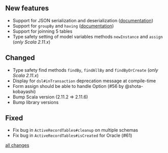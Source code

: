 ## New features
* Support for JSON serialization and deserialization ([documentation](https://github.com/aselab/scala-activerecord/wiki/Serialization-and-Deserialization#json-serialize-and-deserialize))
* Support for `groupBy` and `having` ([documentation](https://github.com/aselab/scala-activerecord/wiki/Query-interface#group-and-having))
* Support for joinning 5 tables
* Type safety setting of model variables methods `newInstance` and `assign` (*only Scala 2.11.x*)

## Changed
* Type safety find methods `findBy`, `findAllBy` and `findByOrCreate` (*only Scala 2.11.x*)
* Display for `dsl#inTransaction` deprecation message at compile-time
* Form assign should be able to handle Option (#56 by @shota-kobayashi)
* Bump Scala version (2.11.2 => 2.11.6)
* Bump library versions

## Fixed
* Fix bug in `ActiveRecordTables#cleanup` on multiple schemas
* Fix bug in `ActiveRecordTables#isCreated` for Oracle (#61)

[all changes](https://github.com/aselab/scala-activerecord/compare/0.3.0...0.3.1)
